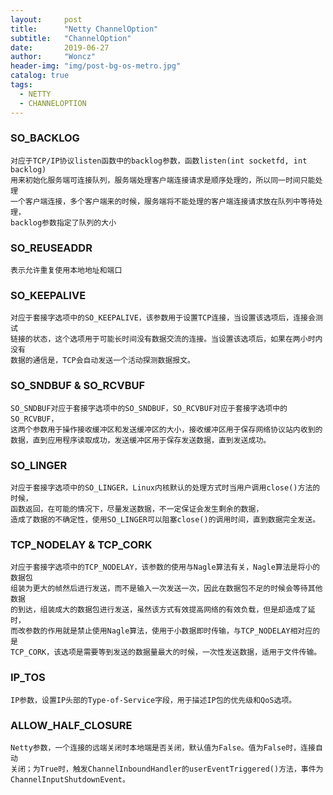 ```yaml
---
layout:     post
title:      "Netty ChannelOption"
subtitle:   "ChannelOption"
date:       2019-06-27
author:     "Woncz"
header-img: "img/post-bg-os-metro.jpg"
catalog: true
tags:
  - NETTY 
  - CHANNELOPTION
---
```


### SO_BACKLOG
```
对应于TCP/IP协议listen函数中的backlog参数，函数listen(int socketfd, int backlog)
用来初始化服务端可连接队列，服务端处理客户端连接请求是顺序处理的，所以同一时间只能处理
一个客户端连接，多个客户端来的时候，服务端将不能处理的客户端连接请求放在队列中等待处理，
backlog参数指定了队列的大小
```

### SO_REUSEADDR
```
表示允许重复使用本地地址和端口
```

### SO_KEEPALIVE
```
对应于套接字选项中的SO_KEEPALIVE，该参数用于设置TCP连接，当设置该选项后，连接会测试
链接的状态，这个选项用于可能长时间没有数据交流的连接。当设置该选项后，如果在两小时内没有
数据的通信是，TCP会自动发送一个活动探测数据报文。
```

### SO_SNDBUF & SO_RCVBUF
```
SO_SNDBUF对应于套接字选项中的SO_SNDBUF，SO_RCVBUF对应于套接字选项中的SO_RCVBUF，
这两个参数用于操作接收缓冲区和发送缓冲区的大小，接收缓冲区用于保存网络协议站内收到的
数据，直到应用程序读取成功，发送缓冲区用于保存发送数据，直到发送成功。
```

### SO_LINGER
```
对应于套接字选项中的SO_LINGER，Linux内核默认的处理方式时当用户调用close()方法的时候，
函数返回，在可能的情况下，尽量发送数据，不一定保证会发生剩余的数据，
造成了数据的不确定性，使用SO_LINGER可以阻塞close()的调用时间，直到数据完全发送。
```

### TCP_NODELAY & TCP_CORK
```
对应于套接字选项中的TCP_NODELAY，该参数的使用与Nagle算法有关，Nagle算法是将小的数据包
组装为更大的帧然后进行发送，而不是输入一次发送一次，因此在数据包不足的时候会等待其他数据
的到达，组装成大的数据包进行发送，虽然该方式有效提高网络的有效负载，但是却造成了延时，
而改参数的作用就是禁止使用Nagle算法，使用于小数据即时传输，与TCP_NODELAY相对应的是
TCP_CORK，该选项是需要等到发送的数据量最大的时候，一次性发送数据，适用于文件传输。
```

### IP_TOS
```
IP参数，设置IP头部的Type-of-Service字段，用于描述IP包的优先级和QoS选项。
```

### ALLOW_HALF_CLOSURE
```
Netty参数，一个连接的远端关闭时本地端是否关闭，默认值为False。值为False时，连接自动
关闭；为True时，触发ChannelInboundHandler的userEventTriggered()方法，事件为
ChannelInputShutdownEvent。
```
